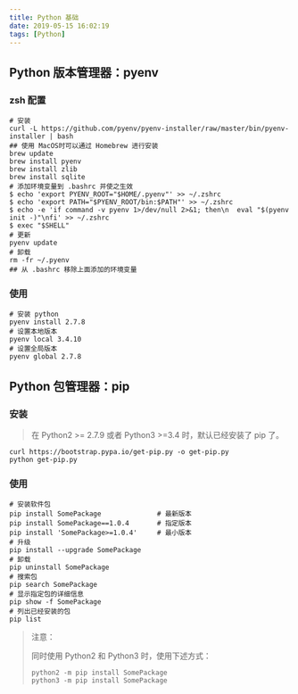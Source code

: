 ```yaml
---
title: Python 基础
date: 2019-05-15 16:02:19
tags: [Python]
---
```


## Python 版本管理器：pyenv

### zsh 配置

```shell
# 安装
curl -L https://github.com/pyenv/pyenv-installer/raw/master/bin/pyenv-installer | bash
## 使用 MacOS时可以通过 Homebrew 进行安装
brew update
brew install pyenv
brew install zlib
brew install sqlite
# 添加环境变量到 .bashrc 并使之生效
$ echo 'export PYENV_ROOT="$HOME/.pyenv"' >> ~/.zshrc
$ echo 'export PATH="$PYENV_ROOT/bin:$PATH"' >> ~/.zshrc
$ echo -e 'if command -v pyenv 1>/dev/null 2>&1; then\n  eval "$(pyenv init -)"\nfi' >> ~/.zshrc
$ exec "$SHELL"
# 更新
pyenv update
# 卸载
rm -fr ~/.pyenv
## 从 .bashrc 移除上面添加的环境变量
```

### 使用

```shell
# 安装 python
pyenv install 2.7.8
# 设置本地版本
pyenv local 3.4.10
# 设置全局版本
pyenv global 2.7.8
```

## Python 包管理器：pip

### 安装

> 在 Python2 >= 2.7.9 或者 Python3 >=3.4 时，默认已经安装了 pip 了。

```shell
curl https://bootstrap.pypa.io/get-pip.py -o get-pip.py
python get-pip.py
```

### 使用

```shell
# 安装软件包
pip install SomePackage              # 最新版本
pip install SomePackage==1.0.4       # 指定版本
pip install 'SomePackage>=1.0.4'     # 最小版本
# 升级
pip install --upgrade SomePackage
# 卸载
pip uninstall SomePackage
# 搜索包
pip search SomePackage
# 显示指定包的详细信息
pip show -f SomePackage
# 列出已经安装的包
pip list
```

> 注意：
>
> 同时使用 Python2 和 Python3 时，使用下述方式：
>
> ```shell
> python2 -m pip install SomePackage
> python3 -m pip install SomePackage
> ```